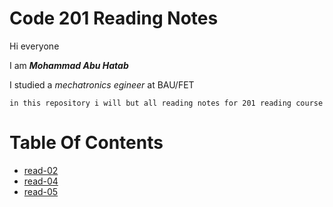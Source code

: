 # Code 201 Reading Notes
Hi everyone

I am ***Mohammad Abu Hatab***

I studied a *mechatronics egineer* at BAU/FET

`in this repository i will but all reading notes for 201 reading course `

# Table Of Contents
* <a href="read-02.md">read-02</a>
* <a href="read-04.md">read-04</a>
* <a href="read-05.md">read-05</a>